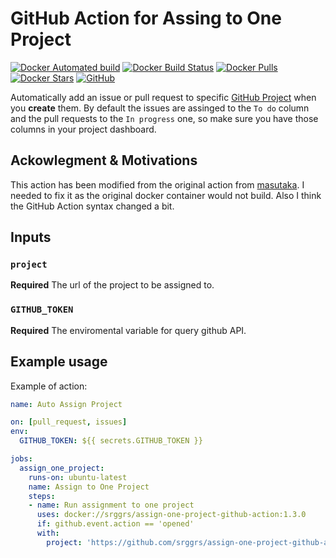 # GitHub Action for Assing to One Project

[![Docker Automated build](https://img.shields.io/docker/automated/srggrs/assign-one-project-github-action)][docker]
[![Docker Build Status](https://img.shields.io/docker/build/srggrs/assign-one-project-github-action)][docker]
[![Docker Pulls](https://img.shields.io/docker/pulls/srggrs/assign-one-project-github-action)][docker]
[![Docker Stars](https://img.shields.io/docker/stars/srggrs/assign-one-project-github-action)][docker]
[![GitHub](https://img.shields.io/github/license/srggrs/assign-one-project-github-action)](https://github.com/srggrs/assign-one-project-github-action/blob/master/LICENSE)

[docker]: https://hub.docker.com/r/srggrs/assign-one-project-github-action

Automatically add an issue or pull request to specific [GitHub Project](https://help.github.com/articles/about-project-boards/) when you __create__ them. By default the issues are assinged to the `To do` column and the pull requests to the `In progress` one, so make sure you have those columns in your project dashboard.

## Ackowlegment & Motivations

This action has been modified from the original action from [masutaka](https://github.com/masutaka/github-actions-all-in-one-project). I needed to fix it as the original docker container would not build. Also I think the GitHub Action syntax changed a bit.

## Inputs

### `project`

**Required** The url of the project to be assigned to.

### `GITHUB_TOKEN`

**Required** The enviromental variable for query github API.

## Example usage

Example of action:

```yaml
name: Auto Assign Project

on: [pull_request, issues]
env:
  GITHUB_TOKEN: ${{ secrets.GITHUB_TOKEN }}

jobs:
  assign_one_project:
    runs-on: ubuntu-latest
    name: Assign to One Project
    steps:
    - name: Run assignment to one project
      uses: docker://srggrs/assign-one-project-github-action:1.3.0
      if: github.event.action == 'opened'
      with:
        project: 'https://github.com/srggrs/assign-one-project-github-action/projects/2'
```
